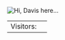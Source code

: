 ![Hi, Davis here...](https://readme-typing-svg.herokuapp.com?font=monaco&color=00e30c&size=36&vCenter=true&lines=Hi%2C+Davis+here...;Hola%2C+Davis+aquí...;Bonjour%2C+Davis+ici...;Hallo%2C+Davis+hier...;Ciao%2C+Davis+qui...;Привет%2C+Дэвис+здесь...;こんにちは、デイビスです...;你好，戴维斯在这里...;Mambo!+Davis+hapa...)



<table>
  <tr>
    <td>Visitors: </td>
    <td><img src="https://profile-counter.glitch.me/tibendadavis/count.svg" alt="" /></td>
  </tr>
</table>


